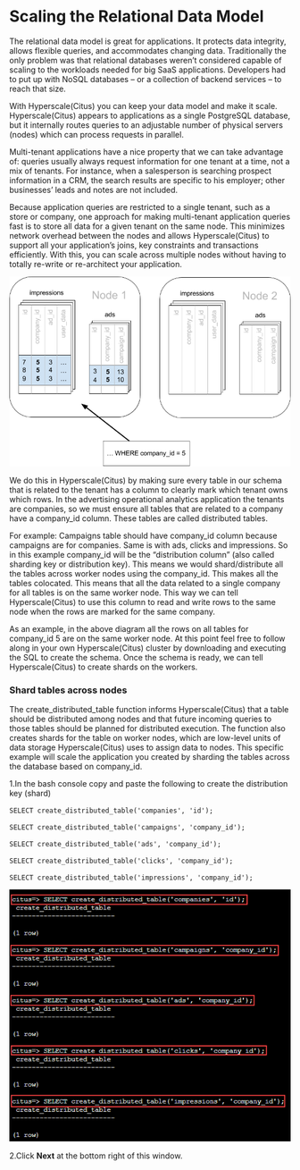 # Scaling the Relational Data Model

The relational data model is great for applications. It protects data integrity, allows flexible queries, and accommodates changing data. Traditionally the only problem was that relational databases weren’t considered capable of scaling to the workloads needed for big SaaS applications. Developers had to put up with NoSQL databases – or a collection of backend services – to reach that size.

With Hyperscale(Citus) you can keep your data model and make it scale. Hyperscale(Citus) appears to applications as a single PostgreSQL database, but it internally routes queries to an adjustable number of physical servers (nodes) which can process requests in parallel.

Multi-tenant applications have a nice property that we can take advantage of: queries usually always request information for one tenant at a time, not a mix of tenants. For instance, when a salesperson is searching prospect information in a CRM, the search results are specific to his employer; other businesses’ leads and notes are not included.

Because application queries are restricted to a single tenant, such as a store or company, one approach for making multi-tenant application queries fast is to store all data for a given tenant on the same node. This minimizes network overhead between the nodes and allows Hyperscale(Citus) to support all your application’s joins, key constraints and transactions efficiently. With this, you can scale across multiple nodes without having to totally re-write or re-architect your application.

  ![](Images/diagram.png)

We do this in Hyperscale(Citus) by making sure every table in our schema that is related to the tenant has a column to clearly mark which tenant owns which rows. In the advertising operational analytics application the tenants are companies, so we must ensure all tables that are related to a company have a company_id column. These tables are called distributed tables. 

For example: Campaigns table should have company_id column because campaigns are for companies. Same is with ads, clicks and impressions.
So in this example company_id will be the “distribution column” (also called sharding key or distribution key). This means we would shard/distribute all the tables across worker nodes using the company_id. This makes all the tables colocated. This means that all the data related to a single company for all tables is on the same worker node. This way we can tell Hyperscale(Citus) to use this column to read and write rows to the same node when the rows are marked for the same company. 

As an example, in the above diagram all the rows on all tables for company_id 5 are on the same worker node.
At this point feel free to follow along in your own Hyperscale(Citus) cluster by downloading and executing the SQL to create the schema. Once the schema is ready, we can tell Hyperscale(Citus) to create shards on the workers.

### **Shard tables across nodes**

The create_distributed_table function informs Hyperscale(Citus) that a table should be distributed among nodes and that future incoming queries to those tables should be planned for distributed execution. The function also creates shards for the table on worker nodes, which are low-level units of data storage Hyperscale(Citus) uses to assign data to nodes.
This specific example will scale the application you created by sharding the tables across the database based on company_id.

1.In the bash console copy and paste the following to create the distribution key (shard)

```
SELECT create_distributed_table('companies', 'id'); 
```

```
SELECT create_distributed_table('campaigns', 'company_id'); 
```

```
SELECT create_distributed_table('ads', 'company_id'); 
```

```
SELECT create_distributed_table('clicks', 'company_id'); 
```

```
SELECT create_distributed_table('impressions', 'company_id'); 
```

  ![](Images/5query.png)

2.Click **Next** at the bottom right of this window.

